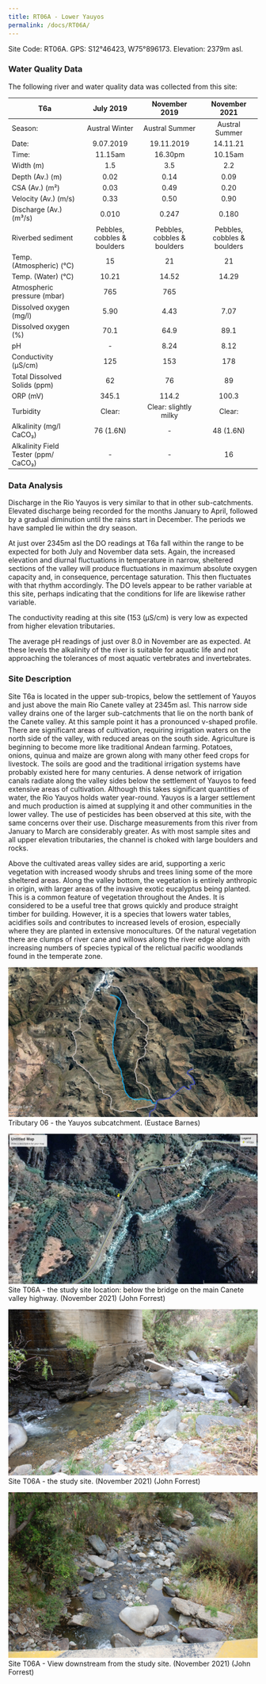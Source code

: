 ```yaml
---
title: RT06A - Lower Yauyos
permalink: /docs/RT06A/
---
```



Site Code: RT06A.  GPS: S12°46423, W75°896173. Elevation:
2379m asl.

### Water Quality Data

The following river and water quality data was collected from this site:

|     T6a                                     |              July 2019             |            November 2019           |            November 2021           |
|---------------------------------------------|:----------------------------------:|:----------------------------------:|:----------------------------------:|
|     Season:                                 |            Austral Winter          |            Austral Summer          |            Austral Summer          |
|     Date:                                   |              9.07.2019             |              19.11.2019            |               14.11.21             |
|     Time:                                   |               11.15am              |               16.30pm              |               10.15am              |
|     Width (m)                               |                 1.5                |                 3.5                |                 2.2                |
|     Depth (Av.) (m)                         |                 0.02               |                 0.14               |                 0.09               |
|     CSA (Av.) (m²)                          |                 0.03               |                 0.49               |                 0.20               |
|     Velocity (Av.) (m/s)                    |                 0.33               |                 0.50               |                 0.90               |
|     Discharge (Av.) (m³/s)                  |                0.010               |                0.247               |                0.180               |
|     Riverbed sediment                       |     Pebbles, cobbles & boulders    |     Pebbles, cobbles & boulders    |     Pebbles, cobbles & boulders    |
|     Temp. (Atmospheric) (°C)                |                  15                |                  21                |                  21                |
|     Temp. (Water) (°C)                      |                10.21               |                14.52               |                14.29               |
|     Atmospheric pressure (mbar)             |                 765                |                 765                |                                    |
|     Dissolved oxygen (mg/l)                 |                 5.90               |                 4.43               |                 7.07               |
|     Dissolved oxygen (%)                    |                 70.1               |                 64.9               |                 89.1               |
|     pH                                      |                  -                 |                 8.24               |                 8.12               |
|     Conductivity (µS/cm)                    |                 125                |                 153                |                 178                |
|     Total Dissolved Solids (ppm)            |                  62                |                  76                |                  89                |
|     ORP (mV)                                |                345.1               |                114.2               |                100.3               |
|     Turbidity                               |               Clear:               |        Clear: slightly milky       |               Clear:               |
|     Alkalinity (mg/l CaCO₃)                 |              76 (1.6N)             |                  -                 |              48 (1.6N)             |
|     Alkalinity Field Tester (ppm/ CaCO₃)    |                  -                 |                  -                 |                  16                |


### Data Analysis
Discharge in the Rio Yauyos is very similar to that in other sub-catchments. Elevated discharge being recorded for the months January to April, followed by a gradual diminution until the rains start in December. The periods we have sampled lie within the dry season.   

At just over 2345m asl the DO readings at T6a fall within the range to be expected for both July and November data sets. Again, the increased elevation and diurnal fluctuations in temperature in narrow, sheltered sections of the valley will produce fluctuations in maximum absolute oxygen capacity and, in consequence, percentage saturation. This then fluctuates with that rhythm accordingly. The DO levels appear to be rather variable at this site, perhaps indicating that the conditions for life are likewise rather variable.

The conductivity reading at this site (153 (µS/cm) is very low as expected from higher elevation tributaries. 

The average pH readings of just over 8.0 in November are as expected. At these levels the alkalinity of the river is suitable for aquatic life and not approaching the tolerances of most aquatic vertebrates and invertebrates. 


### Site Description
Site T6a is located in the upper sub-tropics, below the settlement of Yauyos and just above the main Rio Canete valley at 2345m asl. This narrow side valley drains one of the larger sub-catchments that lie on the north bank of the Canete valley. At this sample point it has a pronounced v-shaped profile. There are significant areas of cultivation, requiring irrigation waters on the north side of the valley, with reduced areas on the south side. Agriculture is beginning to become more like traditional Andean farming. Potatoes, onions, quinua and maize are grown along with many other feed crops for livestock. The soils are good and the traditional irrigation systems have probably existed here for many centuries. A dense network of irrigation canals radiate along the valley sides below the settlement of Yauyos to feed extensive areas of cultivation. Although this takes significant quantities of water, the Rio Yauyos holds water year-round. Yauyos is a larger settlement and much production is aimed at supplying it and other communities in the lower valley. The use of pesticides has been observed at this site, with the same concerns over their use. Discharge measurements from this river from January to March are considerably greater. As with most sample sites and all upper elevation tributaries, the channel is choked with large boulders and rocks. 

Above the cultivated areas valley sides are arid, supporting a xeric vegetation with increased woody shrubs and trees lining some of the more sheltered areas. Along the valley bottom, the vegetation is entirely anthropic in origin, with larger areas of the invasive exotic eucalyptus being planted. This is a common feature of vegetation throughout the Andes. It is considered to be a useful tree that grows quickly and produce straight timber for building. However, it is a species that lowers water tables, acidifies soils and contributes to increased levels of erosion, especially where they are planted in extensive monocultures. Of the natural vegetation there are clumps of river cane and willows along the river edge along with increasing numbers of species typical of the relictual pacific woodlands found in the temperate zone. 


![Tributary T06 - the Yauyos subcatchment. (Eustace Barnes)](/assets/SiteDescriptions/T6/T6Yauyossubcatchment.jpg)
Tributary 06 - the Yauyos subcatchment. (Eustace Barnes)


![Site T06A - the study site location. (John Forrest)](/assets/SiteDescriptions/T6/RT06ALowerYauyosvalley.jpg)
Site T06A - the study site location: below the bridge on the main Canete valley highway. (November 2021) (John Forrest)


![Site T06A - the study site. (John Forrest)](/assets/SiteDescriptions/T6/T6AStudysite.JPG)
Site T06A - the study site. (November 2021) (John Forrest)


![Site T06A - View downstream from the study site. (John Forrest)](/assets/SiteDescriptions/T6/T6AViewdownstream.JPG)
Site T06A - View downstream from the study site. (November 2021) (John Forrest)

